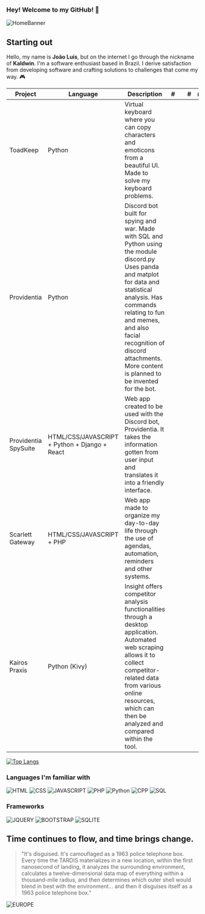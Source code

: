 ### Hey! Welcome to my GitHub! 🖤

![HomeBanner](https://i.imgur.com/yyesY5x.png)

## Starting out

Hello, my name is **João Luís**, but on the internet I go through the nickname of **Kaldwin**. I'm a software enthusiast based in Brazil. I derive satisfaction from developing software and crafting solutions to challenges that come my way. 🎮

Project | Language | Description | # | | # | # |  #| #|  | # | #
--- | --- | --- | --- |--- |--- |--- |--- |--- |--- |--- |---
ToadKeep | Python |  Virtual keyboard where you can copy characters and emoticons from a beautiful UI. Made to solve my keyboard problems.
Providentia | Python |  Discord bot built for spying and war. Made with SQL and Python using the module discord.py  Uses panda and matplot for data and statistical analysis. Has commands relating to fun and memes, and also facial recognition of discord attachments. More content is planned to be invented for the bot.
Providentia SpySuite | HTML/CSS/JAVASCRIPT + Python + Django + React | Web app created to be used with the Discord bot, Providentia. It takes the information gotten from user input and translates it into a friendly interface.
Scarlett Gateway | HTML/CSS/JAVASCRIPT + PHP | Web app made to organize my day-to-day life through the use of agendas, automation, reminders and other systems. 
Kairos Praxis | Python (Kivy) |  Insight offers competitor analysis functionalities through a desktop application. Automated web scraping allows it to collect competitor-related data from various online resources, which can then be analyzed and compared within the tool.

[![Top Langs](https://github-readme-stats.vercel.app/api/top-langs/?username=lyszt&layout=donut)](https://github.com/anuraghazra/github-readme-stats)

### Languages I'm familiar with

![HTML](https://img.shields.io/badge/HTML-239120?style=for-the-badge&logo=html5&logoColor=white)
![CSS](https://img.shields.io/badge/CSS-239120?&style=for-the-badge&logo=css3&logoColor=white)
![JAVASCRIPT](https://img.shields.io/badge/JavaScript-F7DF1E?style=for-the-badge&logo=javascript&logoColor=black)
![PHP](https://img.shields.io/badge/PHP-777BB4?style=for-the-badge&logo=php&logoColor=white)
![Python](https://img.shields.io/badge/Python-3776AB?style=for-the-badge&logo=python&logoColor=white)
![CPP](https://img.shields.io/badge/C%2B%2B-00599C?style=for-the-badge&logo=c%2B%2B&logoColor=white)
![SQL](https://img.shields.io/badge/MySQL-00000F?style=for-the-badge&logo=mysql&logoColor=white)

### Frameworks

![JQUERY](https://img.shields.io/badge/jQuery-0769AD?style=for-the-badge&logo=jquery&logoColor=white)
![BOOTSTRAP](https://img.shields.io/badge/Bootstrap-563D7C?style=for-the-badge&logo=bootstrap&logoColor=white)
![SQLITE](https://img.shields.io/badge/SQLite-07405E?style=for-the-badge&logo=sqlite&logoColor=white)

## Time continues to flow, and time brings change.

> "It's disguised. It's camouflaged as a 1963 police telephone box. Every time the TARDIS materializes in a new location, within the first nanosecond of landing, it analyzes the surrounding environment, calculates a twelve-dimensional data map of everything within a thousand-mile radius, and then determines which outer shell would blend in best with the environment... and then it disguises itself as a 1963 police telephone box."

![EUROPE](https://fantascienzaitalia.com/wp-content/uploads/2018/11/DOCTOR-WHO-1963-serie-TV.jpg)
